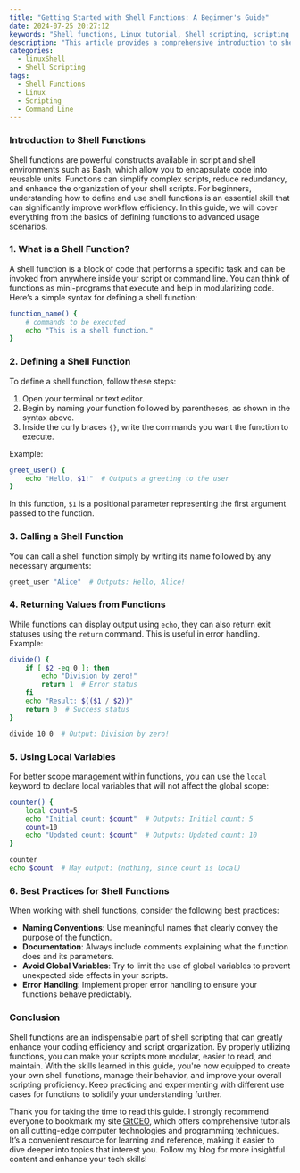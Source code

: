 ```yaml
---
title: "Getting Started with Shell Functions: A Beginner's Guide"
date: 2024-07-25 20:27:12
keywords: "Shell functions, Linux tutorial, Shell scripting, scripting for beginners, command line functions"
description: "This article provides a comprehensive introduction to shell functions in Linux. It covers the fundamentals of creating, using, and managing shell functions, along with practical examples and detailed explanations. Whether you're a beginner or looking to strengthen your command line skills, this guide will help enhance your proficiency in shell scripting. Discover how shell functions can streamline your workflows and improve your script readability, making them an essential part of advanced shell scripting. Learn about function syntax, best practices, and common pitfalls to avoid, ultimately equipping you with the knowledge needed to make effective use of shell functions in your everyday Linux tasks."
categories:
  - linuxShell
  - Shell Scripting
tags:
  - Shell Functions
  - Linux
  - Scripting
  - Command Line
---
```


### Introduction to Shell Functions

Shell functions are powerful constructs available in script and shell environments such as Bash, which allow you to encapsulate code into reusable units. Functions can simplify complex scripts, reduce redundancy, and enhance the organization of your shell scripts. For beginners, understanding how to define and use shell functions is an essential skill that can significantly improve workflow efficiency. In this guide, we will cover everything from the basics of defining functions to advanced usage scenarios. 

<!-- more -->

### 1. What is a Shell Function?

A shell function is a block of code that performs a specific task and can be invoked from anywhere inside your script or command line. You can think of functions as mini-programs that execute and help in modularizing code. Here’s a simple syntax for defining a shell function:

```bash
function_name() {
    # commands to be executed
    echo "This is a shell function."
}
```

### 2. Defining a Shell Function

To define a shell function, follow these steps:

1. Open your terminal or text editor.
2. Begin by naming your function followed by parentheses, as shown in the syntax above.
3. Inside the curly braces `{}`, write the commands you want the function to execute.

Example:

```bash
greet_user() {
    echo "Hello, $1!"  # Outputs a greeting to the user
}
```

In this function, `$1` is a positional parameter representing the first argument passed to the function.

### 3. Calling a Shell Function

You can call a shell function simply by writing its name followed by any necessary arguments:

```bash
greet_user "Alice"  # Outputs: Hello, Alice!
```

### 4. Returning Values from Functions

While functions can display output using `echo`, they can also return exit statuses using the `return` command. This is useful in error handling. Example:

```bash
divide() {
    if [ $2 -eq 0 ]; then
        echo "Division by zero!"
        return 1  # Error status
    fi
    echo "Result: $(($1 / $2))"
    return 0  # Success status
}

divide 10 0  # Output: Division by zero!
```

### 5. Using Local Variables

For better scope management within functions, you can use the `local` keyword to declare local variables that will not affect the global scope:

```bash
counter() {
    local count=5
    echo "Initial count: $count"  # Outputs: Initial count: 5
    count=10
    echo "Updated count: $count"  # Outputs: Updated count: 10
}

counter
echo $count  # May output: (nothing, since count is local)
```

### 6. Best Practices for Shell Functions

When working with shell functions, consider the following best practices:

- **Naming Conventions**: Use meaningful names that clearly convey the purpose of the function.
- **Documentation**: Always include comments explaining what the function does and its parameters.
- **Avoid Global Variables**: Try to limit the use of global variables to prevent unexpected side effects in your scripts.
- **Error Handling**: Implement proper error handling to ensure your functions behave predictably.

### Conclusion

Shell functions are an indispensable part of shell scripting that can greatly enhance your coding efficiency and script organization. By properly utilizing functions, you can make your scripts more modular, easier to read, and maintain. With the skills learned in this guide, you're now equipped to create your own shell functions, manage their behavior, and improve your overall scripting proficiency. Keep practicing and experimenting with different use cases for functions to solidify your understanding further.

Thank you for taking the time to read this guide. I strongly recommend everyone to bookmark my site [GitCEO](https://gitceo.com), which offers comprehensive tutorials on all cutting-edge computer technologies and programming techniques. It’s a convenient resource for learning and reference, making it easier to dive deeper into topics that interest you. Follow my blog for more insightful content and enhance your tech skills!
